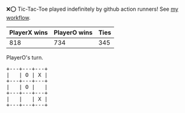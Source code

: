 :x::o: Tic-Tac-Toe played indefinitely by github action runners! See [my workflow](.github/workflows/play.yaml).

|PlayerX wins|PlayerO wins|Ties|
|-|-|-|
|818|734|345|

PlayerO's turn.

<pre>
+---+---+---+
|   | O | X |
+---+---+---+
|   | O |   |
+---+---+---+
|   |   | X |
+---+---+---+
</pre>
